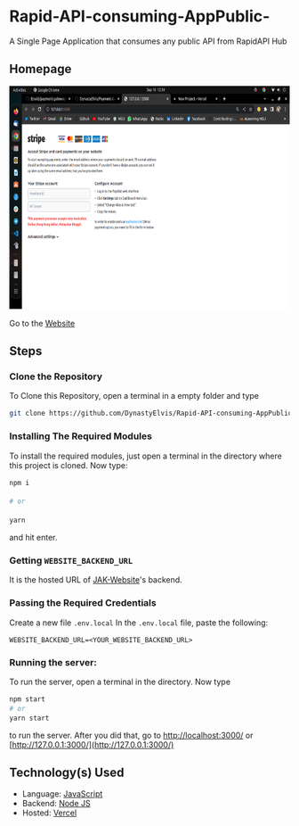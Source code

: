 # Rapid-API-consuming-AppPublic-
A Single Page Application that consumes any public API from RapidAPI Hub



## Homepage
<img src="https://github.com/DynastyElvis/Payment-Gateway-STRIPE/blob/main/images/Screenshot%20from%202022-09-16%2012-34-18.png" width="800px" height="400px">

<div align=center>


</div>

Go to the [Website](https://api.jonakadiptakalita.tk)
## Steps

### Clone the Repository

To Clone this Repository, open a terminal in a empty folder and type

```bash
git clone https://github.com/DynastyElvis/Rapid-API-consuming-AppPublic-
```

### Installing The Required Modules

To install the required modules, just open a terminal in the directory where this project
is cloned. Now type:

```bash
npm i

# or

yarn
```

and hit enter.

### Getting `WEBSITE_BACKEND_URL`

It is the hosted URL of [JAK-Website](https://github.com/DynastyElvis/Rapid-API-consuming-AppPublic-)'s backend.

### Passing the Required Credentials

Create a new file `.env.local`
In the `.env.local` file, paste the following:

```env
WEBSITE_BACKEND_URL=<YOUR_WEBSITE_BACKEND_URL>
```

### Running the server:

To run the server, open a terminal in the directory. Now type

```bash
npm start
# or
yarn start
```

to run the server. After you did that, go to [http://localhost:3000/](http://localhost:3000/) or
[http://127.0.0.1:3000/](http://127.0.0.1:3000/)

## Technology(s) Used

-   Language: [JavaScript](https://www.javascript.com/)
-   Backend: [Node JS](https://nodejs.org/)
-   Hosted: [Vercel](https://vercel.com/)


</a>
